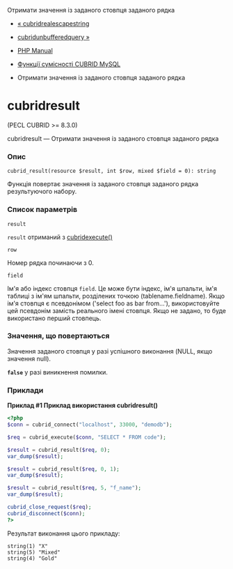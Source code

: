 Отримати значення із заданого стовпця заданого рядка

-   [« cubridrealescapestring](function.cubrid-real-escape-string.html)
    
-   [cubridunbufferedquery »](function.cubrid-unbuffered-query.html)
    
-   [PHP Manual](index.md)
    
-   [Функції сумісності CUBRID MySQL](cubridmysql.cubrid.md)
    
-   Отримати значення із заданого стовпця заданого рядка
    

# cubridresult

(PECL CUBRID >= 8.3.0)

cubridresult — Отримати значення із заданого стовпця заданого рядка

### Опис

```methodsynopsis
cubrid_result(resource $result, int $row, mixed $field = 0): string
```

Функція повертає значення із заданого стовпця заданого рядка результуючого набору.

### Список параметрів

`result`

`result` отриманий з [cubridexecute()](function.cubrid-execute.html)

`row`

Номер рядка починаючи з 0.

`field`

Ім'я або індекс стовпця `field`. Це може бути індекс, ім'я шпальти, ім'я таблиці з ім'ям шпальти, розділених точкою (tablename.fieldname). Якщо ім'я стовпця є псевдонімом ('select foo as bar from...'), використовуйте цей псевдонім замість реального імені стовпця. Якщо не задано, то буде використано перший стовпець.

### Значення, що повертаються

Значення заданого стовпця у разі успішного виконання (NULL, якщо значення null).

**`false`** у разі виникнення помилки.

### Приклади

**Приклад #1 Приклад використання **cubridresult()****

```php
<?php
$conn = cubrid_connect("localhost", 33000, "demodb");

$req = cubrid_execute($conn, "SELECT * FROM code");

$result = cubrid_result($req, 0);
var_dump($result);

$result = cubrid_result($req, 0, 1);
var_dump($result);

$result = cubrid_result($req, 5, "f_name");
var_dump($result);

cubrid_close_request($req);
cubrid_disconnect($conn);
?>
```

Результат виконання цього прикладу:

```
string(1) "X"
string(5) "Mixed"
string(4) "Gold"
```